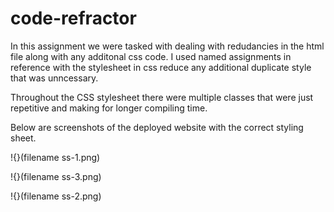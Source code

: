 # code-refractor
In this assignment we were tasked with dealing with redudancies in the html file along with any additonal css code. I used named assignments in reference with the stylesheet in css reduce any additional duplicate style that was unncessary.

Throughout the CSS stylesheet there were multiple classes that were just repetitive and making for longer compiling time.

Below are screenshots of the deployed website with the correct styling sheet.

!{}(filename ss-1.png)

!{}(filename ss-3.png)

!{}(filename ss-2.png)